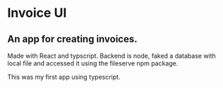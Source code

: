 # Invoice UI
## An app for creating invoices. 

Made with React and typscript. Backend is node, faked a database with local file and accessed it using the fileserve npm package. 

This was my first app using typescript. 

